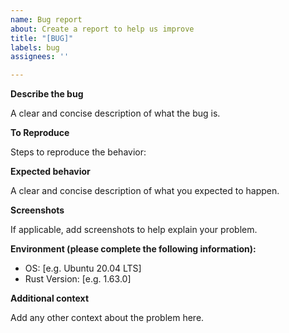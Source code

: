 ```yaml
---
name: Bug report
about: Create a report to help us improve
title: "[BUG]"
labels: bug
assignees: ''

---
```


**Describe the bug**

A clear and concise description of what the bug is.

**To Reproduce**

Steps to reproduce the behavior:

**Expected behavior**

A clear and concise description of what you expected to happen.

**Screenshots**

If applicable, add screenshots to help explain your problem.

**Environment (please complete the following information):**
 - OS: [e.g. Ubuntu 20.04 LTS]
 - Rust Version: [e.g. 1.63.0]

**Additional context**

Add any other context about the problem here.
